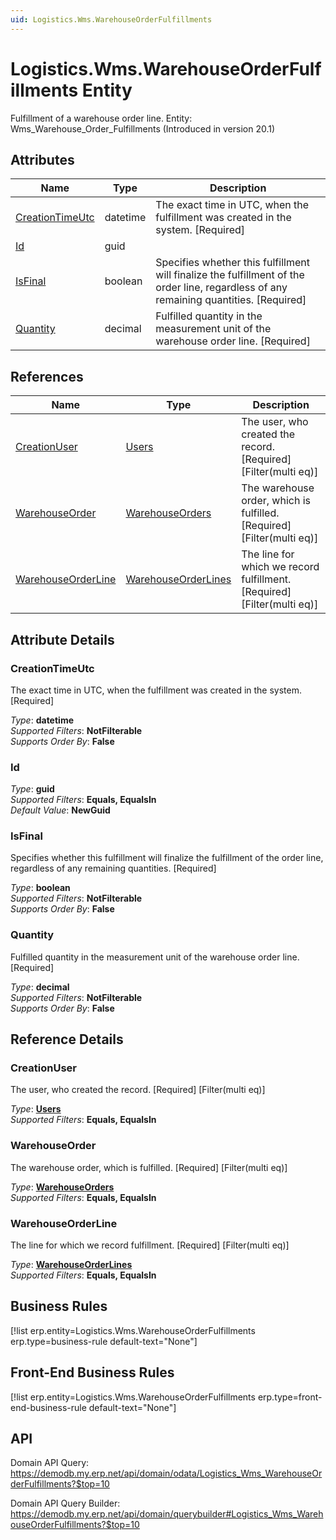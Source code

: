 ```yaml
---
uid: Logistics.Wms.WarehouseOrderFulfillments
---
```

# Logistics.Wms.WarehouseOrderFulfillments Entity

Fulfillment of a warehouse order line. Entity: Wms_Warehouse_Order_Fulfillments (Introduced in version 20.1)

## Attributes

| Name | Type | Description |
| ---- | ---- | --- |
| [CreationTimeUtc](Logistics.Wms.WarehouseOrderFulfillments.md#creationtimeutc) | datetime | The exact time in UTC, when the fulfillment was created in the system. [Required] 
| [Id](Logistics.Wms.WarehouseOrderFulfillments.md#id) | guid |  
| [IsFinal](Logistics.Wms.WarehouseOrderFulfillments.md#isfinal) | boolean | Specifies whether this fulfillment will finalize the fulfillment of the order line, regardless of any remaining quantities. [Required] 
| [Quantity](Logistics.Wms.WarehouseOrderFulfillments.md#quantity) | decimal | Fulfilled quantity in the measurement unit of the warehouse order line. [Required] 

## References

| Name | Type | Description |
| ---- | ---- | --- |
| [CreationUser](Logistics.Wms.WarehouseOrderFulfillments.md#creationuser) | [Users](Systems.Security.Users.md) | The user, who created the record. [Required] [Filter(multi eq)] |
| [WarehouseOrder](Logistics.Wms.WarehouseOrderFulfillments.md#warehouseorder) | [WarehouseOrders](Logistics.Wms.WarehouseOrders.md) | The warehouse order, which is fulfilled. [Required] [Filter(multi eq)] |
| [WarehouseOrderLine](Logistics.Wms.WarehouseOrderFulfillments.md#warehouseorderline) | [WarehouseOrderLines](Logistics.Wms.WarehouseOrderLines.md) | The line for which we record fulfillment. [Required] [Filter(multi eq)] |


## Attribute Details

### CreationTimeUtc

The exact time in UTC, when the fulfillment was created in the system. [Required]

_Type_: **datetime**  
_Supported Filters_: **NotFilterable**  
_Supports Order By_: **False**  

### Id

_Type_: **guid**  
_Supported Filters_: **Equals, EqualsIn**  
_Default Value_: **NewGuid**  

### IsFinal

Specifies whether this fulfillment will finalize the fulfillment of the order line, regardless of any remaining quantities. [Required]

_Type_: **boolean**  
_Supported Filters_: **NotFilterable**  
_Supports Order By_: **False**  

### Quantity

Fulfilled quantity in the measurement unit of the warehouse order line. [Required]

_Type_: **decimal**  
_Supported Filters_: **NotFilterable**  
_Supports Order By_: **False**  


## Reference Details

### CreationUser

The user, who created the record. [Required] [Filter(multi eq)]

_Type_: **[Users](Systems.Security.Users.md)**  
_Supported Filters_: **Equals, EqualsIn**  

### WarehouseOrder

The warehouse order, which is fulfilled. [Required] [Filter(multi eq)]

_Type_: **[WarehouseOrders](Logistics.Wms.WarehouseOrders.md)**  
_Supported Filters_: **Equals, EqualsIn**  

### WarehouseOrderLine

The line for which we record fulfillment. [Required] [Filter(multi eq)]

_Type_: **[WarehouseOrderLines](Logistics.Wms.WarehouseOrderLines.md)**  
_Supported Filters_: **Equals, EqualsIn**  



## Business Rules

[!list erp.entity=Logistics.Wms.WarehouseOrderFulfillments erp.type=business-rule default-text="None"]

## Front-End Business Rules

[!list erp.entity=Logistics.Wms.WarehouseOrderFulfillments erp.type=front-end-business-rule default-text="None"]

## API

Domain API Query:
<https://demodb.my.erp.net/api/domain/odata/Logistics_Wms_WarehouseOrderFulfillments?$top=10>

Domain API Query Builder:
<https://demodb.my.erp.net/api/domain/querybuilder#Logistics_Wms_WarehouseOrderFulfillments?$top=10>


